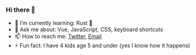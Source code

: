 ### Hi there 👋

- 🌱 I’m currently learning: Rust 🦀
- 💬 Ask me about: Vue, JavaScript, CSS, keyboard shortcuts
- 📫 How to reach me: [Twitter](https://twitter.com/_mcbridem_), [Email](mailto:mike.mcbride@hey.com)
- ⚡ Fun fact: I have 4 kids age 5 and under (yes I know how it happens)
